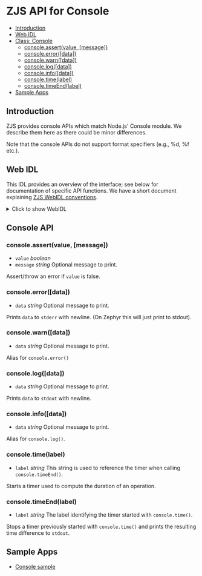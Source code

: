 ZJS API for Console
==================

* [Introduction](#introduction)
* [Web IDL](#web-idl)
* [Class: Console](#console-api)
  * [console.assert(value, [message])](#consoleassertvalue-message)
  * [console.error([data])](#consoleerrordata)
  * [console.warn([data])](#consolewarndata)
  * [console.log([data])](#consolelogdata)
  * [console.info([data])](#consoleinfodata)
  * [console.time(label)](#consoletimelabel)
  * [console.timeEnd(label)](#consoletimeendlabel)
* [Sample Apps](#sample-apps)

Introduction
------------
ZJS provides console APIs which match Node.js' Console module. We
describe them here as there could be minor differences.

Note that the console APIs do not support format specifiers (e.g., %d, %f etc.).

Web IDL
-------
This IDL provides an overview of the interface; see below for
documentation of specific API functions.  We have a short document
explaining [ZJS WebIDL conventions](Notes_on_WebIDL.md).

<details>
<summary>Click to show WebIDL</summary>
<pre>
// require returns a Console object
// var console = require('console');
[ReturnFromRequire]
interface Console {
    void assert(boolean value, optional string message);
    void error(optional string data);
    void warn(optional string data);
    void log(optional string data);
    void info(optional string data);
    void time(string label);
    void timeEnd(string label);
};</pre>
</details>

Console API
-----------

### console.assert(value, [message])
* `value` *boolean*
*  `message` *string* Optional message to print.

Assert/throw an error if `value` is false.

### console.error([data])
* `data` *string* Optional message to print.

Prints `data` to `stderr` with newline. (On Zephyr this will just print to stdout).

### console.warn([data])
* `data` *string* Optional message to print.

Alias for `console.error()`

### console.log([data])
* `data` *string* Optional message to print.

Prints `data` to `stdout` with newline.

### console.info([data])
* `data` *string* Optional message to print.

Alias for `console.log()`.

### console.time(label)
* `label` *string* This string is used to reference the timer when calling `console.timeEnd()`.

Starts a timer used to compute the duration of an operation.

### console.timeEnd(label)
* `label` *string* The label identifying the timer started with `console.time()`.

Stops a timer previously started with `console.time()` and prints the resulting time difference to `stdout`.

Sample Apps
-----------
* [Console sample](../samples/tests/Console.js)
